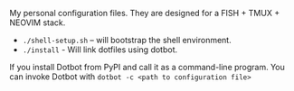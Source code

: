 My personal configuration files. They are designed for a FISH + TMUX + NEOVIM stack.

- `./shell-setup.sh` – will bootstrap the shell environment.
- `./install` - Will link dotfiles using dotbot.

If you install Dotbot from PyPI and call it as a command-line program. You can invoke Dotbot with `dotbot -c <path to configuration file>`
